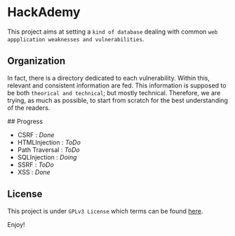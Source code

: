 # HackAdemy
This project aims at setting a `kind of database` dealing with common `web appplication weaknesses and vulnerabilities`.

## Organization
In fact, there is a directory dedicated to each vulnerability. Within this, relevant and consistent information are fed. This information is supposed to be both `theorical and technical`; but mostly technical.
Therefore, we are trying, as much as possible, to start from scratch for the best understanding of the readers.


## Progress
* CSRF : *Done* 
* HTMLInjection : *ToDo*
* Path Traversal : *ToDo*
* SQLInjection : *Doing*
* SSRF : *ToDo*
* XSS : *Done*

## License
This project is under `GPLv3 License` which terms can be found [here](LICENSE).


Enjoy!
